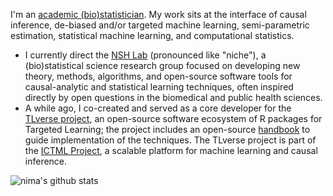 I'm an [academic (bio)statistician](https://www.hsph.harvard.edu/profile/nima-hejazi/).
My work sits at the interface of causal inference, de-biased and/or targeted
machine learning, semi-parametric estimation, statistical machine learning, and
computational statistics.

- I currently direct the [NSH Lab](https://github.com/nshlab) (pronounced like
  "niche"), a (bio)statistical science research group focused on developing new
  theory, methods, algorithms, and open-source software tools for
  causal-analytic and statistical learning techniques, often inspired directly
  by open questions in the biomedical and public health sciences.
- A while ago, I co-created and served as a core developer for the [TLverse
  project](https://github.com/tlverse), an open-source software ecosystem of
  R packages for Targeted Learning; the project includes an open-source
  [handbook](https://tlverse.org/tlverse-handbook) to guide implementation of
  the techniques. The TLverse project is part of the [ICTML
  Project](https://www.ictml.org/), a scalable platform for machine learning
  and causal inference.

![nima's github stats](https://github-readme-stats.vercel.app/api?username=nhejazi&show_icons=true&count_private=true&theme=radical)
<!--
![](https://komarev.com/ghpvc/?username=nhejazi&color=blue)
-->
